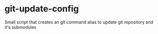 # git-update-config
Small script that creates an git command alias to update git repository and it's submodules
